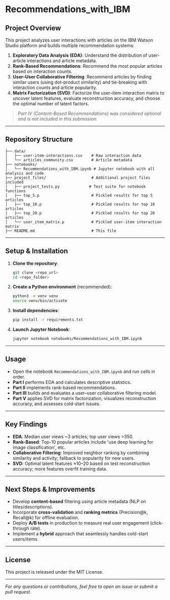 # Recommendations_with_IBM


## Project Overview
This project analyzes user interactions with articles on the IBM Watson Studio platform and builds multiple recommendation systems:

1. **Exploratory Data Analysis (EDA)**: Understand the distribution of user-article interactions and article metadata.
2. **Rank-Based Recommendations**: Recommend the most popular articles based on interaction counts.
3. **User–User Collaborative Filtering**: Recommend articles by finding similar users (using dot-product similarity) and tie-breaking with interaction counts and article popularity.
4. **Matrix Factorization (SVD)**: Factorize the user–item interaction matrix to uncover latent features, evaluate reconstruction accuracy, and choose the optimal number of latent factors.    

> _Part IV (Content-Based Recommendations) was considered optional and is not included in this submission._

---

## Repository Structure
```
├── data/
│   ├── user-item-interactions.csv    # Raw interaction data
│   └── articles_community.csv        # Article metadata
├── notebooks/
│   └── Recommendations_with_IBM.ipynb # Jupyter notebook with all analysis and code
├── project_files/                    # Additional project files included
│   ├── project_tests.py             # Test suite for notebook functions
│   ├── top_5.p                       # Pickled results for top 5 articles
│   ├── top_10.p                      # Pickled results for top 10 articles
│   ├── top_20.p                      # Pickled results for top 20 articles
│   └── user_item_matrix.p            # Pickled user-item interaction matrix
├── README.md                         # This file
```

---

## Setup & Installation
1. **Clone the repository**:
   ```bash
   git clone <repo_url>
   cd <repo_folder>
   ```
2. **Create a Python environment** (recommended):
   ```bash
   python3 -m venv venv
   source venv/bin/activate
   ```
3. **Install dependencies**:
   ```bash
   pip install -r requirements.txt
   ```
4. **Launch Jupyter Notebook**:
   ```bash
   jupyter notebook notebooks/Recommendations_with_IBM.ipynb
   ```

---

## Usage
- Open the notebook `Recommendations_with_IBM.ipynb` and run cells in order.
- **Part I** performs EDA and calculates descriptive statistics.
- **Part II** implements rank-based recommendations.
- **Part III** builds and evaluates a user–user collaborative filtering model.
- **Part V** applies SVD for matrix factorization, visualizes reconstruction accuracy, and assesses cold-start issues.

---

## Key Findings
- **EDA**: Median user views ~3 articles; top user views >350.
- **Rank-Based**: Top-10 popular articles include 'use deep learning for image classification', etc.
- **Collaborative Filtering**: Improved neighbor ranking by combining similarity and activity; fallback to popularity for new users.
- **SVD**: Optimal latent features ≈10–20 based on test reconstruction accuracy; more features overfit training data.

---

## Next Steps & Improvements
- Develop **content-based** filtering using article metadata (NLP on titles/descriptions).
- Incorporate **cross-validation** and **ranking metrics** (Precision@k, Recall@k) for offline evaluation.
- Deploy **A/B tests** in production to measure real user engagement (click-through rate).
- Implement a **hybrid** approach that seamlessly handles cold-start users/items.

---

## License
This project is released under the MIT License.

---

*For any questions or contributions, feel free to open an issue or submit a pull request.*

